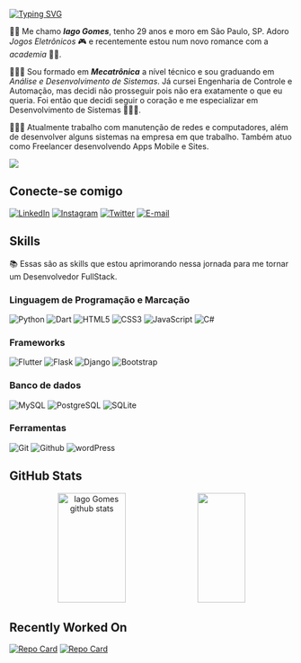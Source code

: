 [![Typing SVG](https://readme-typing-svg.herokuapp.com/?color=87CEFA&size=35&center=true&vCenter=true&width=1000&lines=Bem+vindo+ao+meu+Perfil+GitHub!+🐱;Aceita+um+cafézinho?+☕:%29)](https://git.io/typing-svg)

✌🏾 Me chamo ***Iago Gomes***, tenho 29 anos e moro em São Paulo, SP. Adoro *Jogos Eletrônicos* 🎮 e recentemente estou num novo romance com a *academia* 🏋🏽.

👨🏽‍🎓 Sou formado em ***Mecatrônica*** a nível técnico e sou graduando em *Análise e Desenvolvimento de Sistemas*. Já cursei Engenharia de Controle e Automação, mas decidi não prosseguir pois não era exatamente o que eu queria. Foi então que decidi seguir o coração e me especializar em Desenvolvimento de Sistemas 👨🏽‍💻.

👨🏽‍💼 Atualmente trabalho com manutenção de redes e computadores, além de desenvolver alguns sistemas na empresa em que trabalho. Também atuo como Freelancer desenvolvendo Apps Mobile e Sites.

[![](https://visitcount.itsvg.in/api?id=iagogomes96&label=Profile%20Views&color=0&icon=5&pretty=true)](https://visitcount.itsvg.in)

## Conecte-se comigo

[![LinkedIn](https://img.shields.io/badge/LinkedIn-FFF.svg?&logo=linkedin&logoColor=0E76A8)](https://www.linkedin.com/in/iago-gomes-2b8a4825b/)
[![Instagram](https://img.shields.io/badge/Instagram-fff.svg?&logo=instagram)](https://www.instagram.com/gomes_iago_/)
[![Twitter](https://img.shields.io/badge/Twitter-fff.svg?&logo=twitter)](https://twitter.com/_indiian)
[![E-mail](https://img.shields.io/badge/Outlook-fff.svg?&logo=microsoft-Outlook&logoColor=blue)](mailto:gomes.iago@outlook.com.br)


## Skills

📚 Essas são as skills que estou aprimorando nessa jornada para me tornar um Desenvolvedor FullStack.

### Linguagem de Programação e Marcação
![Python](https://img.shields.io/badge/Python-3670A0.svg?&logo=python&logoColor=ffdd54)
![Dart](https://img.shields.io/badge/Dart-FFF.svg?logo=dart&logoColor=blue)
![HTML5](https://img.shields.io/badge/HTML5-E34F26?&logo=html5&logoColor=white)
![CSS3](https://img.shields.io/badge/CSS3-FFF?&logo=css3&logoColor=264CE4)
![JavaScript](https://img.shields.io/badge/JavaScript-000?&logo=javascript)
![C#](https://img.shields.io/badge/C%23-fff.svg?&logo=c-sharp&logoColor=1A7515)

### Frameworks
![Flutter](https://img.shields.io/badge/Flutter-FFF?&logo=flutter&logoColor=blue)
![Flask](https://img.shields.io/badge/Flask-3670A0?&logo=flask&logoColor=white)
![Django](https://img.shields.io/badge/Django-103E2E?&logo=django&logoColor=white)
![Bootstrap](https://img.shields.io/badge/Bootstrap-FFF?&logo=bootstrap&logoColor=8A0AFC)

### Banco de dados
![MySQL](https://img.shields.io/badge/MySQL-1E4C68?&logo=Mysql&logoColor=FFF)
![PostgreSQL](https://img.shields.io/badge/PostgreSQL-316192.svg?logo=postgresql&logoColor=white)
![SQLite](https://img.shields.io/badge/SQLite-07405e.svg?logo=sqlite&logoColor=white)

### Ferramentas
![Git](https://img.shields.io/badge/Git-F05032?&logo=git&logoColor=white)
![Github](https://img.shields.io/badge/Github-181717?&logo=Github&logoColor=white)
![wordPress](https://img.shields.io/badge/Wordpress-21759B?logo=wordpress&logoColor=white)

## GitHub Stats
<div align="center">  
  <img width="49%" height="195px" src="https://github-readme-stats.vercel.app/api?username=iagogomes96&show_icons=true&count_private=true&hide_border=true&title_color=87CEFA&icon_color=87CEFA&text_color=c9d1d9&bg_color=0d1117" alt="Iago Gomes github stats" /> 
  <img width="41%" height="195px" src="https://github-readme-stats.vercel.app/api/top-langs/?username=iagogomes96&layout=compact&hide_border=true&title_color=87CEFA&text_color=87CEFA&bg_color=0d1117" />
</div>

## Recently Worked On
[![Repo Card](https://github-readme-stats.vercel.app/api/pin/?username=iagogomes96&repo=HypestLoader&bg_color=0d1117&border_color=0d1117&show_icons=true&icon_color=87CEF&title_color=87CEFA&text_color=FFF)](https://github.com/iagogomes96/HypestLoader)
[![Repo Card](https://github-readme-stats.vercel.app/api/pin/?username=iagogomes96&repo=dio-lab-open-source&bg_color=0d1117&border_color=0d1117&show_icons=true&icon_color=87CEF&title_color=87CEFA&text_color=FFF)](https://github.com/iagogomes96/dio-lab-open-source)
